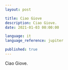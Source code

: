 ```yaml
---
layout: post

title: Ciao Giove
description: Ciao Giove.
date: 2021-01-03 00:00:00

language: it
language_reference: jupiter

published: true
---
```


Ciao Giove.